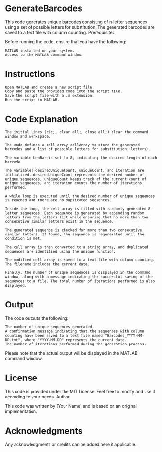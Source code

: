 # GenerateBarcodes
This code generates unique barcodes consisting of n-letter sequences using a set of possible letters for substitution. The generated barcodes are saved to a text file with column counting.
Prerequisites

Before running the code, ensure that you have the following:

    MATLAB installed on your system.
    Access to the MATLAB command window.

# Instructions

    Open MATLAB and create a new script file.
    Copy and paste the provided code into the script file.
    Save the script file with a .m extension.
    Run the script in MATLAB.

# Code Explanation

    The initial lines (clc;, clear all;, close all;) clear the command window and workspace.

    The code defines a cell array cellArray to store the generated barcodes and a list of possible letters for substitution (letters).

    The variable LenBar is set to 8, indicating the desired length of each barcode.

    The variables desiredUniqueCount, uniqueCount, and iteration are initialized. desiredUniqueCount represents the desired number of unique sequences, uniqueCount keeps track of the current count of unique sequences, and iteration counts the number of iterations performed.

    A while loop is executed until the desired number of unique sequences is reached and there are no duplicated sequences.

    Inside the loop, the cell array is filled with randomly generated 8-letter sequences. Each sequence is generated by appending random letters from the letters list while ensuring that no more than two consecutive similar letters exist in the sequence.

    The generated sequence is checked for more than two consecutive similar letters. If found, the sequence is regenerated until the condition is met.

    The cell array is then converted to a string array, and duplicated sequences are identified using the unique function.

    The modified cell array is saved to a text file with column counting. The filename includes the current date.

    Finally, the number of unique sequences is displayed in the command window, along with a message indicating the successful saving of the sequences to a file. The total number of iterations performed is also displayed.

# Output

The code outputs the following:

    The number of unique sequences generated.
    A confirmation message indicating that the sequences with column counting have been saved to a text file named "Barcodes_YYYY-MM-DD.txt", where "YYYY-MM-DD" represents the current date.
    The number of iterations performed during the generation process.

Please note that the actual output will be displayed in the MATLAB command window.

# License

This code is provided under the MIT License. Feel free to modify and use it according to your needs.
Author

This code was written by [Your Name] and is based on an original implementation.

# Acknowledgments

Any acknowledgments or credits can be added here if applicable.
